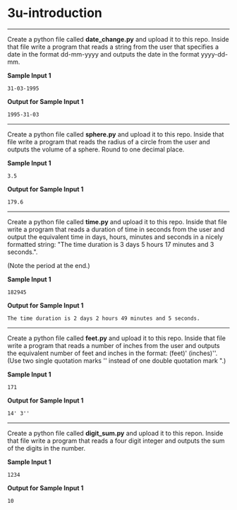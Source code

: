 # 3u-introduction

---

Create a python file called **date_change.py** and upload it to this repo. Inside that file write a program that reads a string from the user that specifies a date in the format dd-mm-yyyy and outputs the date in the format yyyy-dd-mm.

**Sample Input 1**
```
31-03-1995
```

**Output for Sample Input 1**
```
1995-31-03
```
---

Create a python file called **sphere.py** and upload it to this repo. Inside that file write a program that reads the radius of a circle from the user and outputs the volume of a sphere. Round to one decimal place.

**Sample Input 1**
```
3.5
```

**Output for Sample Input 1**
```
179.6
```
---

Create a python file called **time.py** and upload it to this repo. Inside that file write a program that reads a duration of time in seconds from the user and output the equivalent time in days, hours, minutes and seconds in a nicely formatted string: "The time duration is 3 days 5 hours 17 minutes and 3 seconds.".

(Note the period at the end.)

**Sample Input 1**
```
182945
```

**Output for Sample Input 1**
```
The time duration is 2 days 2 hours 49 minutes and 5 seconds.
```
---

Create a python file called **feet.py** and upload it to this repo. Inside that file write a program that reads a number of inches from the user and outputs the equivalent number of feet and inches in the format: (feet)' (inches)''. (Use two single quotation marks '' instead of one double quotation mark ".)

**Sample Input 1**
```
171
```

**Output for Sample Input 1**
```
14' 3''
```

---
Create a python file called **digit_sum.py** and upload it to this repon. Inside that file write a program that reads a four digit integer and outputs the sum of the digits in the number. 

**Sample Input 1**
```
1234
```

**Output for Sample Input 1**
```
10
```

